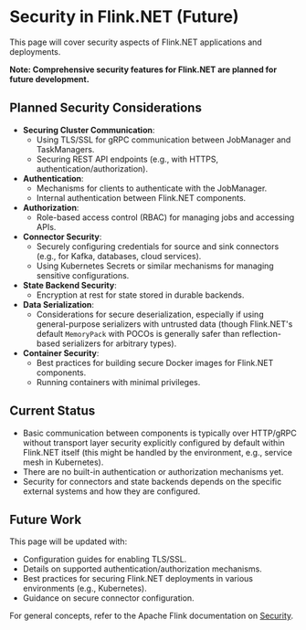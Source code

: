 # Security in Flink.NET (Future)

This page will cover security aspects of Flink.NET applications and deployments.

**Note: Comprehensive security features for Flink.NET are planned for future development.**

## Planned Security Considerations

*   **Securing Cluster Communication**:
    *   Using TLS/SSL for gRPC communication between JobManager and TaskManagers.
    *   Securing REST API endpoints (e.g., with HTTPS, authentication/authorization).
*   **Authentication**:
    *   Mechanisms for clients to authenticate with the JobManager.
    *   Internal authentication between Flink.NET components.
*   **Authorization**:
    *   Role-based access control (RBAC) for managing jobs and accessing APIs.
*   **Connector Security**:
    *   Securely configuring credentials for source and sink connectors (e.g., for Kafka, databases, cloud services).
    *   Using Kubernetes Secrets or similar mechanisms for managing sensitive configurations.
*   **State Backend Security**:
    *   Encryption at rest for state stored in durable backends.
*   **Data Serialization**:
    *   Considerations for secure deserialization, especially if using general-purpose serializers with untrusted data (though Flink.NET's default `MemoryPack` with POCOs is generally safer than reflection-based serializers for arbitrary types).
*   **Container Security**:
    *   Best practices for building secure Docker images for Flink.NET components.
    *   Running containers with minimal privileges.

## Current Status

*   Basic communication between components is typically over HTTP/gRPC without transport layer security explicitly configured by default within Flink.NET itself (this might be handled by the environment, e.g., service mesh in Kubernetes).
*   There are no built-in authentication or authorization mechanisms yet.
*   Security for connectors and state backends depends on the specific external systems and how they are configured.

## Future Work

This page will be updated with:
*   Configuration guides for enabling TLS/SSL.
*   Details on supported authentication/authorization mechanisms.
*   Best practices for securing Flink.NET deployments in various environments (e.g., Kubernetes).
*   Guidance on secure connector configuration.

For general concepts, refer to the Apache Flink documentation on [Security](https://nightlies.apache.org/flink/flink-docs-stable/docs/deployment/security/overview/).
